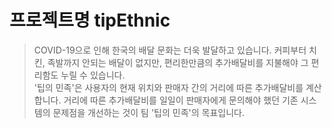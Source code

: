 # 프로젝트명 tipEthnic
> COVID-19으로 인해 한국의 배달 문화는 더욱 발달하고 있습니다. 커피부터 치킨, 족발까지 안되는 배달이 없지만, 편리한만큼의 추가배달비를 지불해야 그 편리함도 누릴 수 있습니다. 
> <br> '팁의 민족'은 사용자의 현재 위치와 판매자 간의 거리에 따른 추가배달비를 계산합니다. 거리에 따른 추가배달비를 일일이 판매자에게 문의해야 했던 기존 시스템의 문제점을 개선하는 것이 팀 '팁의 민족'의 목표입니다.
